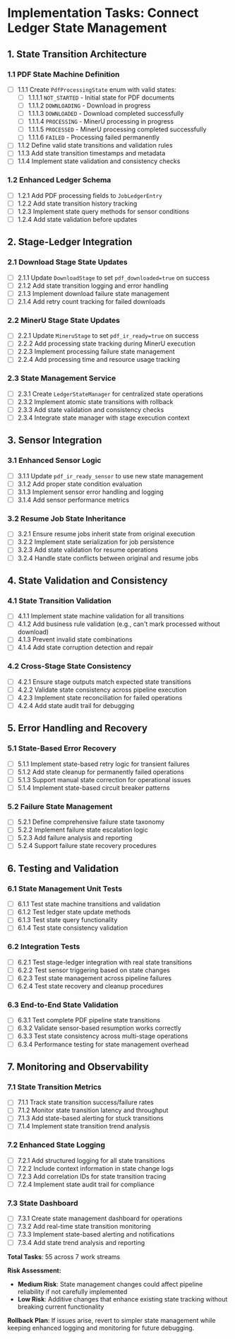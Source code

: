 # Implementation Tasks: Connect Ledger State Management

## 1. State Transition Architecture

### 1.1 PDF State Machine Definition

- [ ] 1.1.1 Create `PdfProcessingState` enum with valid states:
  - [ ] 1.1.1.1 `NOT_STARTED` - Initial state for PDF documents
  - [ ] 1.1.1.2 `DOWNLOADING` - Download in progress
  - [ ] 1.1.1.3 `DOWNLOADED` - Download completed successfully
  - [ ] 1.1.1.4 `PROCESSING` - MinerU processing in progress
  - [ ] 1.1.1.5 `PROCESSED` - MinerU processing completed successfully
  - [ ] 1.1.1.6 `FAILED` - Processing failed permanently
- [ ] 1.1.2 Define valid state transitions and validation rules
- [ ] 1.1.3 Add state transition timestamps and metadata
- [ ] 1.1.4 Implement state validation and consistency checks

### 1.2 Enhanced Ledger Schema

- [ ] 1.2.1 Add PDF processing fields to `JobLedgerEntry`
- [ ] 1.2.2 Add state transition history tracking
- [ ] 1.2.3 Implement state query methods for sensor conditions
- [ ] 1.2.4 Add state validation before updates

## 2. Stage-Ledger Integration

### 2.1 Download Stage State Updates

- [ ] 2.1.1 Update `DownloadStage` to set `pdf_downloaded=true` on success
- [ ] 2.1.2 Add state transition logging and error handling
- [ ] 2.1.3 Implement download failure state management
- [ ] 2.1.4 Add retry count tracking for failed downloads

### 2.2 MinerU Stage State Updates

- [ ] 2.2.1 Update `MineruStage` to set `pdf_ir_ready=true` on success
- [ ] 2.2.2 Add processing state tracking during MinerU execution
- [ ] 2.2.3 Implement processing failure state management
- [ ] 2.2.4 Add processing time and resource usage tracking

### 2.3 State Management Service

- [ ] 2.3.1 Create `LedgerStateManager` for centralized state operations
- [ ] 2.3.2 Implement atomic state transitions with rollback
- [ ] 2.3.3 Add state validation and consistency checks
- [ ] 2.3.4 Integrate state manager with stage execution context

## 3. Sensor Integration

### 3.1 Enhanced Sensor Logic

- [ ] 3.1.1 Update `pdf_ir_ready_sensor` to use new state management
- [ ] 3.1.2 Add proper state condition evaluation
- [ ] 3.1.3 Implement sensor error handling and logging
- [ ] 3.1.4 Add sensor performance metrics

### 3.2 Resume Job State Inheritance

- [ ] 3.2.1 Ensure resume jobs inherit state from original execution
- [ ] 3.2.2 Implement state serialization for job persistence
- [ ] 3.2.3 Add state validation for resume operations
- [ ] 3.2.4 Handle state conflicts between original and resume jobs

## 4. State Validation and Consistency

### 4.1 State Transition Validation

- [ ] 4.1.1 Implement state machine validation for all transitions
- [ ] 4.1.2 Add business rule validation (e.g., can't mark processed without download)
- [ ] 4.1.3 Prevent invalid state combinations
- [ ] 4.1.4 Add state corruption detection and repair

### 4.2 Cross-Stage State Consistency

- [ ] 4.2.1 Ensure stage outputs match expected state transitions
- [ ] 4.2.2 Validate state consistency across pipeline execution
- [ ] 4.2.3 Implement state reconciliation for failed operations
- [ ] 4.2.4 Add state audit trail for debugging

## 5. Error Handling and Recovery

### 5.1 State-Based Error Recovery

- [ ] 5.1.1 Implement state-based retry logic for transient failures
- [ ] 5.1.2 Add state cleanup for permanently failed operations
- [ ] 5.1.3 Support manual state correction for operational issues
- [ ] 5.1.4 Implement state-based circuit breaker patterns

### 5.2 Failure State Management

- [ ] 5.2.1 Define comprehensive failure state taxonomy
- [ ] 5.2.2 Implement failure state escalation logic
- [ ] 5.2.3 Add failure analysis and reporting
- [ ] 5.2.4 Support failure state recovery procedures

## 6. Testing and Validation

### 6.1 State Management Unit Tests

- [ ] 6.1.1 Test state machine transitions and validation
- [ ] 6.1.2 Test ledger state update methods
- [ ] 6.1.3 Test state query functionality
- [ ] 6.1.4 Test state consistency validation

### 6.2 Integration Tests

- [ ] 6.2.1 Test stage-ledger integration with real state transitions
- [ ] 6.2.2 Test sensor triggering based on state changes
- [ ] 6.2.3 Test state management across pipeline failures
- [ ] 6.2.4 Test state recovery and cleanup procedures

### 6.3 End-to-End State Validation

- [ ] 6.3.1 Test complete PDF pipeline state transitions
- [ ] 6.3.2 Validate sensor-based resumption works correctly
- [ ] 6.3.3 Test state consistency across multi-stage operations
- [ ] 6.3.4 Performance testing for state management overhead

## 7. Monitoring and Observability

### 7.1 State Transition Metrics

- [ ] 7.1.1 Track state transition success/failure rates
- [ ] 7.1.2 Monitor state transition latency and throughput
- [ ] 7.1.3 Add state-based alerting for stuck transitions
- [ ] 7.1.4 Implement state transition trend analysis

### 7.2 Enhanced State Logging

- [ ] 7.2.1 Add structured logging for all state transitions
- [ ] 7.2.2 Include context information in state change logs
- [ ] 7.2.3 Add correlation IDs for state transition tracing
- [ ] 7.2.4 Implement state audit trail for compliance

### 7.3 State Dashboard

- [ ] 7.3.1 Create state management dashboard for operations
- [ ] 7.3.2 Add real-time state transition monitoring
- [ ] 7.3.3 Implement state-based alerting and notifications
- [ ] 7.3.4 Add state trend analysis and reporting

**Total Tasks**: 55 across 7 work streams

**Risk Assessment:**

- **Medium Risk**: State management changes could affect pipeline reliability if not carefully implemented
- **Low Risk**: Additive changes that enhance existing state tracking without breaking current functionality

**Rollback Plan**: If issues arise, revert to simpler state management while keeping enhanced logging and monitoring for future debugging.
